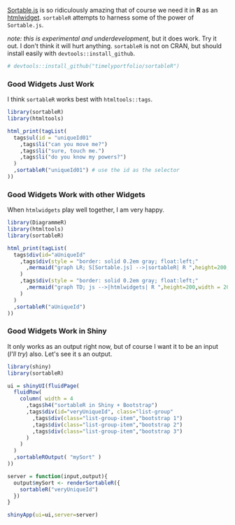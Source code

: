 [Sortable.js](http://rubaxa.github.io/Sortable) is so ridiculously amazing that of course we need it in **R** as an [htmlwidget](http://htmlwidgets.org).  `sortableR` attempts to harness some of the power of `Sortable.js`.

*note: this is experimental and underdevelopment*, but it does work.  Try it out.  I don't think it will hurt anything.  `sortableR` is not on CRAN, but should install easily with `devtools::install_github`.

```r
# devtools::install_github("timelyportfolio/sortableR")
```

### Good Widgets Just Work

I think `sortableR` works best with `htmltools::tags`.

```r
library(sortableR)
library(htmltools)

html_print(tagList(
  tags$ul(id = "uniqueId01"
    ,tags$li("can you move me?")
    ,tags$li("sure, touch me.")
    ,tags$li("do you know my powers?")
  )
  ,sortableR("uniqueId01") # use the id as the selector
))
```

### Good Widgets Work with other Widgets

When `htmlwidgets` play well together, I am very happy.

```r
library(DiagrammeR)
library(htmltools)
library(sortableR)

html_print(tagList(
  tags$div(id="aUniqueId"
    ,tags$div(style = "border: solid 0.2em gray; float:left;"
      ,mermaid("graph LR; S[Sortable.js] -->|sortableR| R ",height=200,width = 200)
    )
    ,tags$div(style = "border: solid 0.2em gray; float:left;"
      ,mermaid("graph TD; js -->|htmlwidgets| R ",height=200,width = 200)
    )
  )
  ,sortableR("aUniqueId")
))

```

### Good Widgets Work in Shiny

It only works as an output right now, but of course I want it to be an input (*I'll try*) also.  Let's see it s an output.

```r
library(shiny)
library(sortableR)

ui = shinyUI(fluidPage(
  fluidRow(
    column( width = 4
      ,tags$h4("sortableR in Shiny + Bootstrap")
      ,tags$div(id="veryUniqueId", class="list-group"
        ,tags$div(class="list-group-item","bootstrap 1")
        ,tags$div(class="list-group-item","bootstrap 2")
        ,tags$div(class="list-group-item","bootstrap 3")
      )
    )
  )
  ,sortableROutput( "mySort" )
))

server = function(input,output){
  output$mySort <- renderSortableR({
    sortableR("veryUniqueId")
  })
}

shinyApp(ui=ui,server=server)
```
